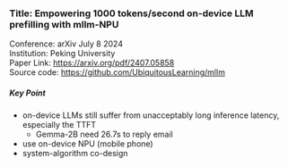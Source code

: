 ### Title: Empowering 1000 tokens/second on-device LLM prefilling with mllm-NPU 
Conference: arXiv July 8 2024    
Institution: Peking University    
Paper Link: https://arxiv.org/pdf/2407.05858    
Source code: https://github.com/UbiquitousLearning/mllm   

##### Key Point
- on-device LLMs still suffer from unacceptably long inference latency, especially the TTFT
    - Gemma-2B need 26.7s to reply email
- use on-device NPU (mobile phone)
- system-algorithm co-design



